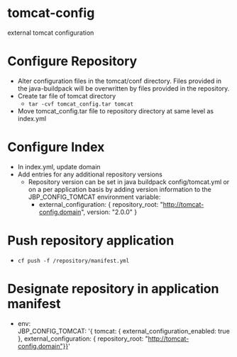 # tomcat-config
external tomcat configuration

# Configure Repository
 - Alter configuration files in the tomcat/conf directory. Files provided in the java-buildpack will be overwritten by files provided in the repository.
 - Create tar file of tomcat directory 
    - `tar -cvf tomcat_config.tar tomcat`
 - Move tomcat_config.tar file to repository directory at same level as index.yml
# Configure Index
 - In index.yml, update domain
 - Add entries for any additional repository versions
   - Repository version can be set in java buildpack config/tomcat.yml or on a per application basis by adding version information to the JBP_CONFIG_TOMCAT environment variable:
     - external_configuration: { repository_root: "http://tomcat-config.domain", version: "2.0.0" }
# Push repository application
 - `cf push -f /repository/manifest.yml`
# Designate repository in application manifest
 - env:<br>
    JBP_CONFIG_TOMCAT: '{ tomcat: { external_configuration_enabled: true }, external_configuration: { repository_root: "http://tomcat-config.domain"}}'
 

